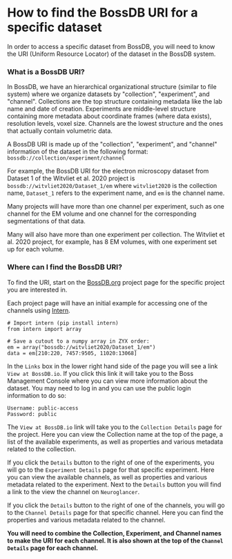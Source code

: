 # How to find the BossDB URI for a specific dataset

In order to access a specific dataset from BossDB, you will need to know the URI (Uniform Resource Locator) of the dataset in the BossDB system. 


### What is a BossDB URI?

In BossDB, we have an hierarchical organizational structure (similar to file system) where we organize datasets by "collection", "experiment", and "channel". Collections are the top structure containing metadata like the lab name and date of creation. Experiments are middle-level structure containing more metadata about coordinate frames (where data exists), resolution levels, voxel size. Channels are the lowest structure and the ones that actually contain volumetric data.

A BossDB URI is made up of the "collection", "experiment", and "channel" information of the dataset in the following format: `bossdb://collection/experiment/channel`

For example, the BossDB URI for the electron microscopy dataset from Dataset 1 of the Witvliet et al. 2020 project is  `bossdb://witvliet2020/Dataset_1/em` where `witvliet2020` is the collection name, `Dataset_1` refers to the experiment name, and `em` is the channel name. 

Many projects will have more than one channel per experiment, such as one channel for the EM volume and one channel for the corresponding segmentations of that data.

Many will also have more than one experiment per collection. The Witvliet et al. 2020 project, for example, has 8 EM volumes, with one experiment set up for each volume. 

### Where can I find the BossDB URI?

To find the URI, start on the [BossDB.org](https://bossdb.org/projects) project page for the specific project you are interested in. 

Each project page will have an initial example for accessing one of the channels using [Intern](https://github.com/jhuapl-boss/intern). 

```
# Import intern (pip install intern)
from intern import array

# Save a cutout to a numpy array in ZYX order:
em = array("bossdb://witvliet2020/Dataset_1/em")
data = em[210:220, 7457:9505, 11020:13068]
```

In the `Links` box in the lower right hand side of the page you will see a link `View at BossDB.io`. If you click this link it will take you to the Boss Management Console where you can view more information about the dataset. You may need to log in and you can use the public login information to do so:

```
Username: public-access
Password: public
```

The `View at BossDB.io` link will take you to the `Collection Details` page for the project. Here you can view the Collection name at the top of the page, a list of the available experiments, as well as properties and various metadata related to the collection. 

If you click the `Details` button to the right of one of the experiments, you will go to the `Experiment Details` page for that specific experiment. Here you can view the available channels, as well as properties and various metadata related to the experiment. Next to the `Details` button you will find a link to the view the channel on `Neuroglancer`.

If you click the `Details` button to the right of one of the channels, you will go to the `Channel Details` page for that specific channel. Here you can find the properties and various metadata related to the channel. 

**You will need to combine the Collection, Experiment, and Channel names to make the URI for each channel. It is also shown at the top of the `Channel Details` page for each channel.**





